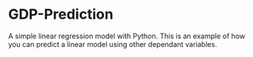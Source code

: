 # GDP-Prediction
A simple linear regression model with Python.
This is an example of how you can predict a linear model using other dependant variables. 
